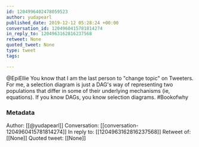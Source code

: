 ```yaml
---
id: 1204996402478059523
author: yudapearl
published_date: 2019-12-12 05:28:24 +00:00
conversation_id: 1204960415781814274
in_reply_to: 1204963162816237568
retweet: None
quoted_tweet: None
type: tweet
tags:

---
```


@EpiEllie You know that I am the last person to "change topic" on Tweeters. For me, a selection diagram is just a DAG's way of representing two populations that differ in some of their underlying mechanisms (ie, equations). If you know DAGs, you know selection diagrams. #Bookofwhy

### Metadata

Author: [[@yudapearl]]
Conversation: [[conversation-1204960415781814274]]
In reply to: [[1204963162816237568]]
Retweet of: [[None]]
Quoted tweet: [[None]]
